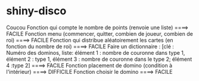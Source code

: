 # shiny-disco
Coucou 
Fonction qui compte le nombre de points (renvoie une liste)   ====> FACILE
Fonction menu (commencer, quitter, combien de joueur, combien de roi)    ====> FACILE
Fonction qui distribue aléatoirement les cartes (en fonction du nombre de roi)  ====> FACILE
Faire un dictionnaire : [clé : Numéro des dominos, liste: élément 1 : nombre de couronne dans type 1, élément 2 : type 1, élément 3 : nombre de couronne dans le type 2; élément 4 :type 2]  ====> FACILE
Fonction placement de domino (condition à l'intérieur)   ====> DIFFICILE
Fonction choisir le domino ====> FACILE

